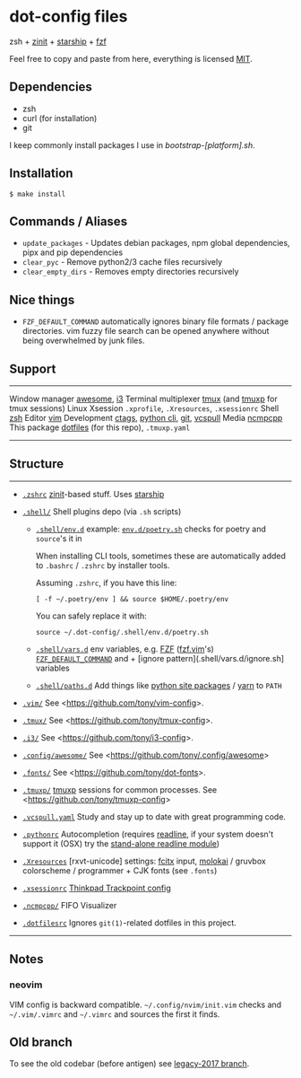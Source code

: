 # dot-config files

zsh + [zinit] + [starship] + [fzf]

Feel free to copy and paste from here, everything is licensed [MIT].

[mit]: http://opensource.org/licenses/MIT

## Dependencies

- zsh
- curl (for installation)
- git

I keep commonly install packages I use in _bootstrap-\[platform\].sh_.

## Installation

```{.sh}
$ make install
```

## Commands / Aliases

- `update_packages` - Updates debian packages, npm global dependencies, pipx and pip dependencies
- `clear_pyc` - Remove python2/3 cache files recursively
- `clear_empty_dirs` - Removes empty directories recursively

## Nice things

- `FZF_DEFAULT_COMMAND` automatically ignores binary file formats / package directories. vim fuzzy
  file search can be opened anywhere without being overwhelmed by junk files.

## Support

---

Window manager [awesome], [i3]
Terminal multiplexer [tmux] (and [tmuxp] for tmux sessions)
Linux Xsession `.xprofile`, `.Xresources`, `.xsessionrc`
Shell [zsh]
Editor [vim]
Development [ctags], [python cli], [git], [vcspull]
Media [ncmpcpp]
This package [dotfiles] (for this repo), `.tmuxp.yaml`

---

[awesome]: http://awesome.naquadah.org/
[i3]: http://i3wm.org/
[tmux]: http://tmux.sourceforge.net/
[tmuxp]: https://github.com/tony/tmuxp
[zsh]: http://www.zsh.org/
[vim]: http://www.vim.org/
[ctags]: http://ctags.sourceforge.net/
[python cli]: https://docs.python.org/2/using/cmdline.html
[git]: http://git-scm.com/
[vcspull]: https://github.com/tony/vcspull
[ncmpcpp]: http://ncmpcpp.rybczak.net/
[dotfiles]: https://pypi.org/project/dotfiles/

## Structure

---

- [`.zshrc`](.zshrc) [zinit]-based stuff. Uses [starship]
- [`.shell/`](.shell/) Shell plugins depo (via `.sh` scripts)

     - [`.shell/env.d`](.shell/env.d) example: [`env.d/poetry.sh`](.shell/env.d/poetry.sh) checks for poetry and `source`'s it in

          When installing CLI tools, sometimes these are automatically added to
          `.bashrc` / `.zshrc` by installer tools.

          Assuming `.zshrc`, if you have this line:

          `[ -f ~/.poetry/env ] && source $HOME/.poetry/env`

          You can safely replace it with:

          `source ~/.dot-config/.shell/env.d/poetry.sh`

     - [`.shell/vars.d`](.shell/env.d) env variables, e.g. [FZF] ([fzf.vim]'s) [`FZF_DEFAULT_COMMAND`] and + [ignore pattern](.shell/vars.d/ignore.sh] variables
     - [`.shell/paths.d`](.shell/paths.d) Add things like [python site packages](.shell/paths.d/python.sh) / [yarn](.shell/paths.d/yarn.sh) to
       `PATH`

- [`.vim/`](.vim/) See \<<https://github.com/tony/vim-config>\>.
- [`.tmux/`](.tmux/) See \<<https://github.com/tony/tmux-config>\>.
- [`.i3/`](.i3) See \<<https://github.com/tony/i3-config>\>.
- [`.config/awesome/`](.config/awesome/) See \<<https://github.com/tony/.config/awesome>\>
- [`.fonts/`](.fonts/) See \<<https://github.com/tony/dot-fonts>\>.
- [`.tmuxp/`](.tmuxp/) [tmuxp] sessions for common processes. See \<<https://github.con/tony/tmuxp-config>\>
- [`.vcspull.yaml`](.vcspull.yaml) Study and stay up to date with great programming code.
- [`.pythonrc`](.pythonrc) Autocompletion (requires [readline], if your system doesn\'t support it (OSX) try the [stand-alone readline module])
- [`.Xresources`](.Xresources) [rxvt-unicode] settings: [fcitx] input, [molokai] / gruvbox colorscheme / programmer + CJK fonts (see `.fonts`)
- [`.xsessionrc`](.xsessionrc) [Thinkpad Trackpoint config]
- [`.ncmpcpp/`](.ncmpcpp/) FIFO Visualizer
- [`.dotfilesrc`](.dotfilesrc) Ignores `git(1)`-related dotfiles in this project.

---

[starship]: https://starship.rs/
[zinit]: https://github.com/zdharma-continuum/zinit
[fzf]: https://github.com/junegunn/fzf
[`fzf_default_command`]: https://github.com/junegunn/fzf.vim/blob/4145f53/doc/fzf-vim.txt#L115
[fzf.vim]: https://github.com/junegunn/fzf.vim
[tmuxp]: https://github.com/tony/tmuxp
[readline]: https://docs.python.org/2/library/readline.html
[stand-alone readline module]: https://pypi.python.org/pypi/readline
[fcitx]: https://fcitx-im.org/wiki/Fcitx
[molokai]: https://github.com/tomasr/molokai
[thinkpad trackpoint config]: http://www.thinkwiki.org/wiki/How_to_configure_the_TrackPoint

## Notes

### neovim

VIM config is backward compatible. `~/.config/nvim/init.vim` checks and `~/.vim/.vimrc` and
`~/.vimrc` and sources the first it finds.

## Old branch

To see the old codebar (before antigen) see [legacy-2017 branch].

[legacy-2017 branch]: https://github.com/tony/.dot-config/tree/legacy-2017
